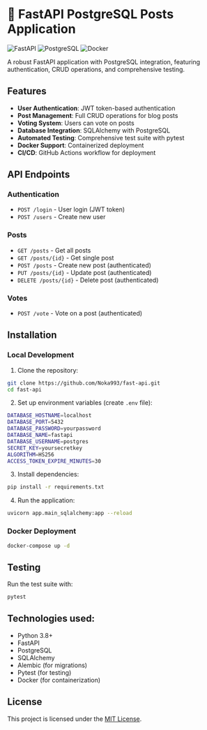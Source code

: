 # 🐍 FastAPI PostgreSQL Posts Application

![FastAPI](https://img.shields.io/badge/FastAPI-005571?style=for-the-badge&logo=fastapi)
![PostgreSQL](https://img.shields.io/badge/PostgreSQL-316192?style=for-the-badge&logo=postgresql&logoColor=white)
![Docker](https://img.shields.io/badge/Docker-2CA5E0?style=for-the-badge&logo=docker&logoColor=white)

A robust FastAPI application with PostgreSQL integration, featuring authentication, CRUD operations, and comprehensive testing.

## Features

- **User Authentication**: JWT token-based authentication
- **Post Management**: Full CRUD operations for blog posts
- **Voting System**: Users can vote on posts
- **Database Integration**: SQLAlchemy with PostgreSQL
- **Automated Testing**: Comprehensive test suite with pytest
- **Docker Support**: Containerized deployment
- **CI/CD**: GitHub Actions workflow for deployment

## API Endpoints

### Authentication
- `POST /login` - User login (JWT token)
- `POST /users` - Create new user

### Posts
- `GET /posts` - Get all posts
- `GET /posts/{id}` - Get single post
- `POST /posts` - Create new post (authenticated)
- `PUT /posts/{id}` - Update post (authenticated)
- `DELETE /posts/{id}` - Delete post (authenticated)

### Votes
- `POST /vote` - Vote on a post (authenticated)

## Installation

### Local Development

1. Clone the repository:
```bash
git clone https://github.com/Noka993/fast-api.git
cd fast-api
```

2. Set up environment variables (create `.env` file):
```bash
DATABASE_HOSTNAME=localhost
DATABASE_PORT=5432
DATABASE_PASSWORD=yourpassword
DATABASE_NAME=fastapi
DATABASE_USERNAME=postgres
SECRET_KEY=yoursecretkey
ALGORITHM=HS256
ACCESS_TOKEN_EXPIRE_MINUTES=30
```
3. Install dependencies:
```bash
pip install -r requirements.txt
```
4. Run the application:
```bash
uvicorn app.main_sqlalchemy:app --reload
```
### Docker Deployment
```bash
docker-compose up -d
```
## Testing
Run the test suite with:
```bash
pytest
```
## Technologies used:
- Python 3.8+
- FastAPI
- PostgreSQL
- SQLAlchemy
- Alembic (for migrations)
- Pytest (for testing)
- Docker (for containerization)

## License 
This project is licensed under the [MIT License](LICENSE).
